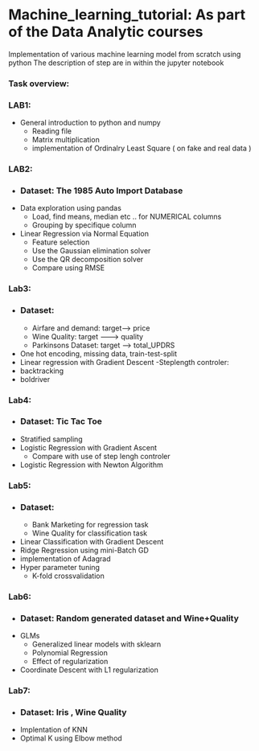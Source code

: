 # Machine_learning_tutorial: As part of the Data Analytic courses 
Implementation of various machine learning model from scratch using python
The description of step are in within the jupyter notebook
### Task overview:
### LAB1:
  - General introduction to python and numpy 
    - Reading file 
    - Matrix multiplication
    - implementation of Ordinalry Least Square ( on fake and real data )
### LAB2:
  - ### Dataset: The 1985 Auto Import Database
  - Data exploration using pandas 
    - Load, find means, median etc .. for NUMERICAL columns
    - Grouping by specifique column 
 - Linear Regression via Normal Equation 
    - Feature selection 
    - Use the Gaussian elimination solver 
    - Use the QR decomposition solver 
    - Compare using RMSE
### Lab3:
  - ### Dataset:
    - Airfare and demand: target--> price
    - Wine Quality: target ---> quality
    - Parkinsons Dataset: target --> total_UPDRS
 - One hot encoding, missing data, train-test-split 
 - Linear regression with Gradient Descent
 -Steplength controler:
  - backtracking 
  - boldriver
### Lab4:
  - ### Dataset: Tic Tac Toe
  - Stratified sampling 
  - Logistic Regression with Gradient Ascent
    - Compare with use of step lengh controler
  - Logistic Regression with Newton Algorithm
### Lab5:
  - ### Dataset: 
    - Bank Marketing for regression task
    - Wine Quality for classification task
 - Linear Classification with Gradient Descent
  - Ridge Regression using mini-Batch GD
  - implementation of Adagrad 
- Hyper parameter tuning 
  - K-fold crossvalidation 
### Lab6:
  - ### Dataset: Random generated dataset and Wine+Quality
  - GLMs
    - Generalized linear models with sklearn 
    - Polynomial Regression 
    - Effect of regularization 
  - Coordinate Descent with L1 regularization
### Lab7:
  - ### Dataset: Iris , Wine Quality 
  - Implentation of KNN
  - Optimal K using Elbow method

  
 
 
